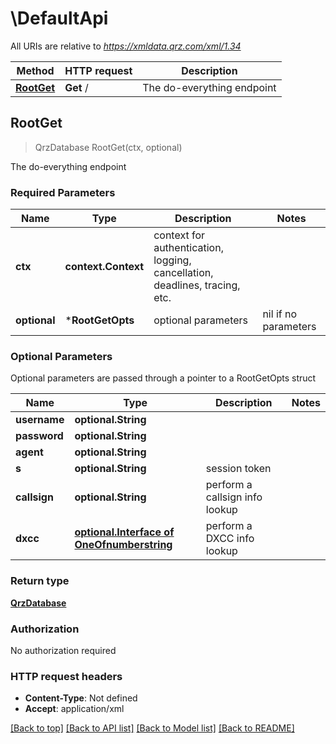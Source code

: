 # \DefaultApi

All URIs are relative to *https://xmldata.qrz.com/xml/1.34*

Method | HTTP request | Description
------------- | ------------- | -------------
[**RootGet**](DefaultApi.md#RootGet) | **Get** / | The do-everything endpoint



## RootGet

> QrzDatabase RootGet(ctx, optional)

The do-everything endpoint

### Required Parameters


Name | Type | Description  | Notes
------------- | ------------- | ------------- | -------------
**ctx** | **context.Context** | context for authentication, logging, cancellation, deadlines, tracing, etc.
 **optional** | ***RootGetOpts** | optional parameters | nil if no parameters

### Optional Parameters

Optional parameters are passed through a pointer to a RootGetOpts struct


Name | Type | Description  | Notes
------------- | ------------- | ------------- | -------------
 **username** | **optional.String**|  | 
 **password** | **optional.String**|  | 
 **agent** | **optional.String**|  | 
 **s** | **optional.String**| session token | 
 **callsign** | **optional.String**| perform a callsign info lookup | 
 **dxcc** | [**optional.Interface of OneOfnumberstring**](.md)| perform a DXCC info lookup | 

### Return type

[**QrzDatabase**](QRZDatabase.md)

### Authorization

No authorization required

### HTTP request headers

- **Content-Type**: Not defined
- **Accept**: application/xml

[[Back to top]](#) [[Back to API list]](../README.md#documentation-for-api-endpoints)
[[Back to Model list]](../README.md#documentation-for-models)
[[Back to README]](../README.md)

